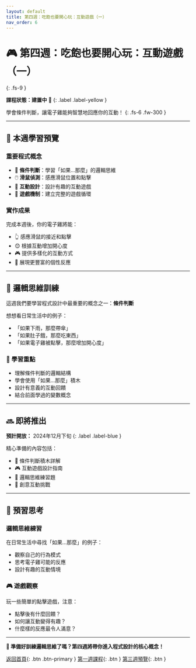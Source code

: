 ```yaml
---
layout: default
title: 第四週：吃飽也要開心玩：互動遊戲（一）
nav_order: 6
---
```


# 🎮 第四週：吃飽也要開心玩：互動遊戲（一）
{: .fs-9 }

**課程狀態：建置中** 🚧
{: .label .label-yellow }

學會條件判斷，讓電子雞能夠智慧地回應你的互動！
{: .fs-6 .fw-300 }

---

## 🎯 本週學習預覽

### 重要程式概念
- 🤔 **條件判斷**：學習「如果...那麼」的邏輯思維
- 🖱️ **滑鼠偵測**：感應滑鼠位置和點擊
- 🎯 **互動設計**：設計有趣的互動遊戲
- 🎲 **遊戲機制**：建立完整的遊戲循環

### 實作成果
完成本週後，你的電子雞將能：
- 👆 感應滑鼠的接近和點擊
- 😊 根據互動增加開心度
- 🎮 提供多樣化的互動方式
- 🌟 展現更豐富的個性反應

---

## 🧠 邏輯思維訓練

這週我們要學習程式設計中最重要的概念之一：**條件判斷**

想想看日常生活中的例子：
- 「如果下雨，那麼帶傘」
- 「如果肚子餓，那麼吃東西」
- 「如果電子雞被點擊，那麼增加開心度」

### 🎯 學習重點
- 理解條件判斷的邏輯結構
- 學會使用「如果...那麼」積木
- 設計有意義的互動回饋
- 結合前面學過的變數概念

---

## 🔜 即將推出

**預計開放：** 2024年12月下旬
{: .label .label-blue }

精心準備的內容包括：
- 🧩 條件判斷積木詳解
- 🎮 互動遊戲設計指南
- 📝 邏輯思維練習題
- 🌟 創意互動挑戰

---

## 💭 預習思考

### 邏輯思維練習
在日常生活中尋找「如果...那麼」的例子：
- 觀察自己的行為模式
- 思考電子雞可能的反應
- 設計有趣的互動情境

### 🎮 遊戲觀察
玩一些簡單的點擊遊戲，注意：
- 點擊後有什麼回饋？
- 如何讓互動變得有趣？
- 什麼樣的反應最令人滿意？

---

**🎯 準備好訓練邏輯思維了嗎？第四週將帶你進入程式設計的核心概念！**

[返回首頁](../index.html){: .btn .btn-primary } [第一週課程](../week1/){: .btn } [第三週預覽](../week3/){: .btn }